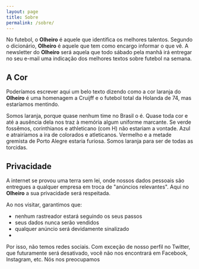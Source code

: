 ```yaml
---
layout: page
title: Sobre
permalink: /sobre/
---
```


No futebol, o **Olheiro** é aquele que identifica os melhores talentos. Segundo o dicionário, **Olheiro** é aquele que tem como encargo informar o que vê. A newsletter do **Olheiro** será aquela que todo sábado pela manhã irá entregar no seu e-mail uma indicação dos melhores textos sobre futebol na semana.

## A Cor

Poderíamos escrever aqui um belo texto dizendo como a cor laranja do **Olheiro** é uma homenagem a Cruijff e o futebol total da Holanda de 74, mas estaríamos mentindo.

Somos laranja, porque quase nenhum time no Brasil o é. Quase toda cor e até a ausência dela nos traz à memória algum uniforme marcante. Se verde fossêmos, corinthianos e athleticano (com H) não estariam a vontade. Azul e atrairíamos a ira de colorados e atleticanos. Vermelho e a metade gremista de Porto Alegre estaria furiosa. Somos laranja para ser de todas as torcidas.

## Privacidade

A internet se provou uma terra sem lei, onde nossos dados pessoais são entregues a qualquer empresa em troca de "anúncios relevantes". Aqui no **Olheiro** a sua privacidade será respeitada.

Ao nos visitar, garantimos que:

* nenhum rastreador estará seguindo os seus passos
* seus dados nunca serão vendidos
* qualquer anúncio será devidamente sinalizado
*

Por isso, não temos redes sociais. Com exceção de nosso perfil no Twitter, que futuramente será desativado, você não nos encontrará em Facebook, Instagram, etc. Nós nos preocupamos 

